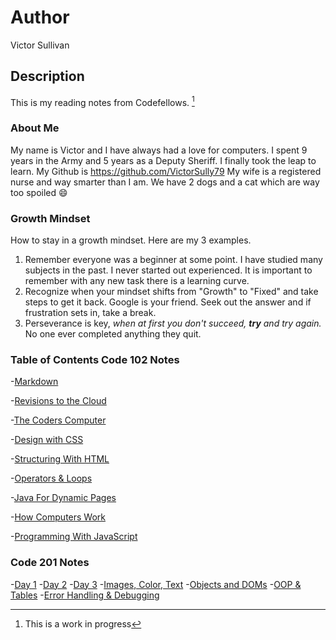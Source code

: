 # Author
Victor Sullivan

## Description
This is my reading notes from Codefellows. [^1]

### About Me
My name is Victor and I have always had a love for computers. I spent 9 years in the Army and 5 years as a Deputy Sheriff.  I finally took the leap to learn. My Github is https://github.com/VictorSully79
My wife is a registered nurse and way smarter than I am.  We have 2 dogs and a cat which are way too spoiled :smile:


### Growth Mindset
How to stay in a growth mindset. Here are my 3 examples.
1. Remember everyone was a beginner at some point. I have studied many subjects in the past.  I never started out experienced.  It is important to remember with any new task there is a learning curve.
2. Recognize when your mindset shifts from "Growth" to "Fixed" and take steps to get it back. Google is your friend.  Seek out the answer and if frustration sets in, take a break.
3. Perseverance is key, *when at first you don't succeed, **try** and try again.* No one ever completed anything they quit.  


[^1]: This is a work in progress

### Table of Contents Code 102 Notes
-[Markdown](markdown.md)

-[Revisions to the Cloud](revisions-and-the-cloud.md)

-[The Coders Computer](the_coders_computer.md)

-[Design with CSS](design_web_pages_with_CSS.md)

-[Structuring With HTML](htmlstructure.md)

-[Operators & Loops](Loops.md)

-[Java For Dynamic Pages](dynamicwebjs.md)

-[How Computers Work](howcomputerswork.md)

-[Programming With JavaScript](dynamicwebjs.md)

### Code 201 Notes
-[Day 1](class-01.md)
-[Day 2](class-02.md)
-[Day 3](lbjsdl.md)
-[Images, Color, Text](images-colors-text.md)
-[Objects and DOMs](pdod.md)
-[OOP & Tables](OOP-Tables.md)
-[Error Handling & Debugging](errorHandlingAndDebugging.md)



